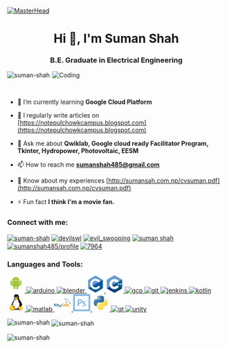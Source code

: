[![MasterHead](https://www.saveenergy.world/assets/img/solar-panels/solar-panels-work.gif)](http://sumansah.com.np)
<h1 align="center">Hi 👋, I'm Suman Shah</h1>
<h3 align="center">B.E. Graduate in Electrical Engineering</h3>
<img align="right" alt="Coding" width="400" src="https://www.sureworks.in/images/Computing.gif">

<p align="left"> <img src="https://komarev.com/ghpvc/?username=suman-shah&label=Profile%20views&color=0e75b6&style=flat" alt="suman-shah" /> </p>

<p align="left"> <a href="https://twitter.com/" target="blank"><img src="https://img.shields.io/twitter/follow/?logo=twitter&style=for-the-badge" alt="" /></a> </p>

- 🌱 I’m currently learning **Google Cloud Platform**

- 📝 I regularly write articles on [https://notepulchowkcampus.blogspot.com](https://notepulchowkcampus.blogspot.com)

- 💬 Ask me about **Qwiklab, Google cloud ready Facilitator Program, Tkinter, Hydropower, Photovoltaic, EESM**

- 📫 How to reach me **sumanshah485@gmail.com**

- 📄 Know about my experiences [http://sumansah.com.np/cvsuman.pdf](http://sumansah.com.np/cvsuman.pdf)

- ⚡ Fun fact **I think I'm a movie fan.**

<h3 align="left">Connect with me:</h3>
<p align="left">
<a href="https://linkedin.com/in/suman-shah" target="blank"><img align="center" src="https://raw.githubusercontent.com/rahuldkjain/github-profile-readme-generator/master/src/images/icons/Social/linked-in-alt.svg" alt="suman-shah" height="30" width="40" /></a>
<a href="https://fb.com/devilswl" target="blank"><img align="center" src="https://raw.githubusercontent.com/rahuldkjain/github-profile-readme-generator/master/src/images/icons/Social/facebook.svg" alt="devilswl" height="30" width="40" /></a>
<a href="https://instagram.com/evil_swooping" target="blank"><img align="center" src="https://raw.githubusercontent.com/rahuldkjain/github-profile-readme-generator/master/src/images/icons/Social/instagram.svg" alt="evil_swooping" height="30" width="40" /></a>
<a href="https://www.youtube.com/channel/UCA7nIMuVWHnhyl337r9EB8g" target="blank"><img align="center" src="https://raw.githubusercontent.com/rahuldkjain/github-profile-readme-generator/master/src/images/icons/Social/youtube.svg" alt="suman shah" height="30" width="40" /></a>
<a href="https://auth.geeksforgeeks.org/user/sumanshah485/profile" target="blank"><img align="center" src="https://raw.githubusercontent.com/rahuldkjain/github-profile-readme-generator/master/src/images/icons/Social/geeks-for-geeks.svg" alt="sumanshah485/profile" height="30" width="40" /></a>
<a href="https://discord.gg/eQPWQvQNPf" target="blank"><img align="center" src="https://raw.githubusercontent.com/rahuldkjain/github-profile-readme-generator/master/src/images/icons/Social/discord.svg" alt="7964" height="30" width="40" /></a>
</p>

<h3 align="left">Languages and Tools:</h3>
<p align="left"> <a href="https://developer.android.com" target="_blank" rel="noreferrer"> <img src="https://raw.githubusercontent.com/devicons/devicon/master/icons/android/android-original-wordmark.svg" alt="android" width="40" height="40"/> </a> <a href="https://www.arduino.cc/" target="_blank" rel="noreferrer"> <img src="https://cdn.worldvectorlogo.com/logos/arduino-1.svg" alt="arduino" width="40" height="40"/> </a> <a href="https://www.blender.org/" target="_blank" rel="noreferrer"> <img src="https://download.blender.org/branding/community/blender_community_badge_white.svg" alt="blender" width="40" height="40"/> </a> <a href="https://www.cprogramming.com/" target="_blank" rel="noreferrer"> <img src="https://raw.githubusercontent.com/devicons/devicon/master/icons/c/c-original.svg" alt="c" width="40" height="40"/> </a> <a href="https://www.w3schools.com/cpp/" target="_blank" rel="noreferrer"> <img src="https://raw.githubusercontent.com/devicons/devicon/master/icons/cplusplus/cplusplus-original.svg" alt="cplusplus" width="40" height="40"/> </a> <a href="https://cloud.google.com" target="_blank" rel="noreferrer"> <img src="https://www.vectorlogo.zone/logos/google_cloud/google_cloud-icon.svg" alt="gcp" width="40" height="40"/> </a> <a href="https://git-scm.com/" target="_blank" rel="noreferrer"> <img src="https://www.vectorlogo.zone/logos/git-scm/git-scm-icon.svg" alt="git" width="40" height="40"/> </a> <a href="https://www.jenkins.io" target="_blank" rel="noreferrer"> <img src="https://www.vectorlogo.zone/logos/jenkins/jenkins-icon.svg" alt="jenkins" width="40" height="40"/> </a> <a href="https://kotlinlang.org" target="_blank" rel="noreferrer"> <img src="https://www.vectorlogo.zone/logos/kotlinlang/kotlinlang-icon.svg" alt="kotlin" width="40" height="40"/> </a> <a href="https://www.linux.org/" target="_blank" rel="noreferrer"> <img src="https://raw.githubusercontent.com/devicons/devicon/master/icons/linux/linux-original.svg" alt="linux" width="40" height="40"/> </a> <a href="https://www.mathworks.com/" target="_blank" rel="noreferrer"> <img src="https://upload.wikimedia.org/wikipedia/commons/2/21/Matlab_Logo.png" alt="matlab" width="40" height="40"/> </a> <a href="https://www.mysql.com/" target="_blank" rel="noreferrer"> <img src="https://raw.githubusercontent.com/devicons/devicon/master/icons/mysql/mysql-original-wordmark.svg" alt="mysql" width="40" height="40"/> </a> <a href="https://www.photoshop.com/en" target="_blank" rel="noreferrer"> <img src="https://raw.githubusercontent.com/devicons/devicon/master/icons/photoshop/photoshop-line.svg" alt="photoshop" width="40" height="40"/> </a> <a href="https://www.python.org" target="_blank" rel="noreferrer"> <img src="https://raw.githubusercontent.com/devicons/devicon/master/icons/python/python-original.svg" alt="python" width="40" height="40"/> </a> <a href="https://www.qt.io/" target="_blank" rel="noreferrer"> <img src="https://upload.wikimedia.org/wikipedia/commons/0/0b/Qt_logo_2016.svg" alt="qt" width="40" height="40"/> </a> <a href="https://unity.com/" target="_blank" rel="noreferrer"> <img src="https://www.vectorlogo.zone/logos/unity3d/unity3d-icon.svg" alt="unity" width="40" height="40"/> </a> </p>

<p><img align="left" src="https://github-readme-stats.vercel.app/api/top-langs?username=suman-shah&show_icons=true&locale=en&layout=compact" alt="suman-shah" /></p>

<p>&nbsp;<img align="center" src="https://github-readme-stats.vercel.app/api?username=suman-shah&show_icons=true&locale=en" alt="suman-shah" /></p>

<p><img align="center" src="https://github-readme-streak-stats.herokuapp.com/?user=suman-shah&" alt="suman-shah" /></p>
